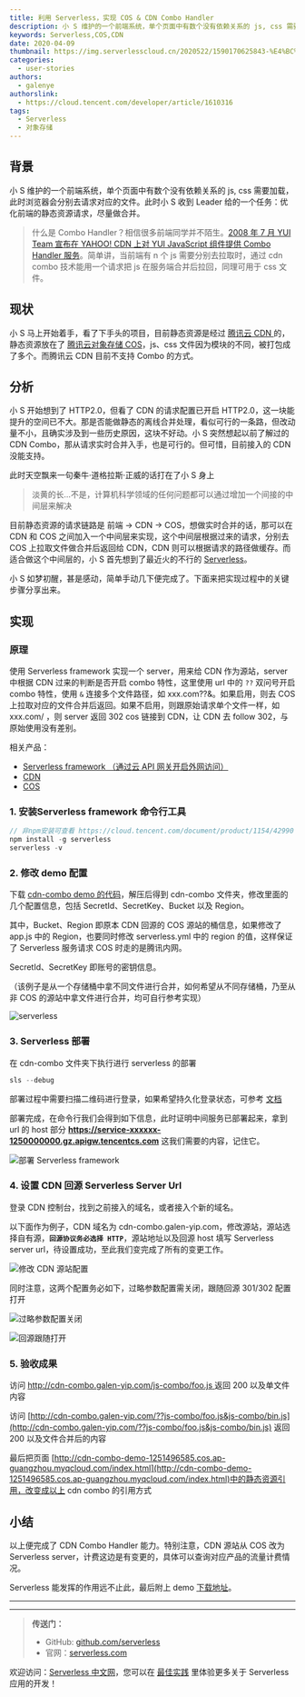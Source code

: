 ```yaml
---
title: 利用 Serverless，实现 COS & CDN Combo Handler
description: 小 S 维护的一个前端系统，单个页面中有数个没有依赖关系的 js, css 需要加载，此时浏览器会分别去请求对应的文件。此时小 S 收到 Leader 给的一个任务：优化前端的静态资源请求，尽量做合并。
keywords: Serverless,COS,CDN
date: 2020-04-09
thumbnail: https://img.serverlesscloud.cn/2020522/1590170625843-%E4%BC%81%E4%B8%9A%E5%BE%AE%E4%BF%A1%E6%88%AA%E5%9B%BE_15901706165494.png
categories:
  - user-stories
authors:
  - galenye
authorslink:
  - https://cloud.tencent.com/developer/article/1610316
tags:
  - Serverless
  - 对象存储
---
```


## 背景

小 S 维护的一个前端系统，单个页面中有数个没有依赖关系的 js, css 需要加载，此时浏览器会分别去请求对应的文件。此时小 S 收到 Leader 给的一个任务：优化前端的静态资源请求，尽量做合并。

> 什么是 Combo Handler？相信很多前端同学并不陌生。[2008 年 7 月 YUI Team 宣布在 YAHOO! CDN 上对 YUI JavaScript 组件提供 Combo Handler 服务](https://yuiblog.com/blog/2008/07/16/combohandler/)。简单讲，当前端有 n 个 js 需要分别去拉取时，通过 cdn combo 技术能用一个请求把 js 在服务端合并后拉回，同理可用于 css 文件。

## 现状

小 S 马上开始着手，看了下手头的项目，目前静态资源是经过 [腾讯云 CDN ](https://cloud.tencent.com/document/product/228?from=10680)的，静态资源放在了 [腾讯云对象存储 COS](https://cloud.tencent.com/document/product/436?from=10680)，js、css 文件因为模块的不同，被打包成了多个。而腾讯云 CDN 目前不支持 Combo 的方式。

## 分析

小 S 开始想到了 HTTP2.0，但看了 CDN 的请求配置已开启 HTTP2.0，这一块能提升的空间已不大。那是否能做静态的离线合并处理，看似可行的一条路，但改动量不小，且确实涉及到一些历史原因，这块不好动。小 S 突然想起以前了解过的 CDN Combo，那从请求实时合并入手，也是可行的。但可惜，目前接入的 CDN 没能支持。

此时天空飘来一句秦牛·道格拉斯·正威的话打在了小 S 身上

> 淡黄的长...不是，计算机科学领域的任何问题都可以通过增加一个间接的中间层来解决

目前静态资源的请求链路是 前端 → CDN → COS，想做实时合并的话，那可以在 CDN 和 COS 之间加入一个中间层来实现，这个中间层根据过来的请求，分别去 COS 上拉取文件做合并后返回给 CDN，CDN 则可以根据请求的路径做缓存。而适合做这个中间层的，小 S 首先想到了最近火的不行的 [Serverless](https://cloud.tencent.com/document/product/1154/38787?from=10680)。

小 S 如梦初醒，甚是感动，简单手动几下便完成了。下面来把实现过程中的关键步骤分享出来。

## 实现

### 原理

使用 Serverless framework 实现一个 server，用来给 CDN 作为源站，server 中根据 CDN 过来的判断是否开启 combo 特性，这里使用 url 中的 `??` 双问号开启 combo 特性，使用 `&` 连接多个文件路径，如 xxx.com??<pathA>&<pathB>。如果启用，则去 COS 上拉取对应的文件合并后返回。如果不启用，则跟原始请求单个文件一样，如 xxx.com/<pathA> ，则 server 返回 302 cos 链接到 CDN，让 CDN 去 follow 302，与原始使用没有差别。

相关产品：

- [Serverless framework （通过云 API 网关开启外网访问）](https://cloud.tencent.com/document/product/1154/38787?from=10680)
- [CDN](https://cloud.tencent.com/document/product/228?from=10680)
- [COS](https://cloud.tencent.com/document/product/436?from=10680)

### 1. 安装Serverless framework 命令行工具

```javascript
// 非npm安装可查看 https://cloud.tencent.com/document/product/1154/42990
npm install -g serverless
serverless -v
```

### 2. 修改 demo 配置

下载 [cdn-combo demo 的代码](https://galenye-1251496585.cos.ap-guangzhou.myqcloud.com/cdn-combo.zip)，解压后得到 cdn-combo 文件夹，修改里面的几个配置信息，包括 SecretId、SecretKey、Bucket 以及 Region。

其中，Bucket、Region 即原本 CDN 回源的 COS 源站的桶信息，如果修改了 app.js 中的 Region，也要同时修改 serverless.yml 中的 region 的值，这样保证了 Serverless 服务请求 COS 时走的是腾讯内网。

SecretId、SecretKey 即账号的密钥信息。

（该例子是从一个存储桶中拿不同文件进行合并，如何希望从不同存储桶，乃至从非 COS 的源站中拿文件进行合并，均可自行参考实现）

![serverless]( https://img.serverlesscloud.cn/2020522/1590170199841-%E4%BC%81%E4%B8%9A%E5%BE%AE%E4%BF%A1%E6%88%AA%E5%9B%BE_15901701049856.png )

### 3. Serverless 部署

在 cdn-combo 文件夹下执行进行 serverless 的部署

```javascript
sls --debug
```

部署过程中需要扫描二维码进行登录，如果希望持久化登录状态，可参考 [文档](https://cloud.tencent.com/document/product/1154/40493?from=10680#.E8.B4.A6.E5.8F.B7.E9.85.8D.E7.BD.AE.EF.BC.88.E5.8F.AF.E9.80.89.EF.BC.89)

部署完成，在命令行我们会得到如下信息，此时证明中间服务已部署起来，拿到 url 的 host 部分 **https://service-xxxxxx-1250000000.gz.apigw.tencentcs.com** 这我们需要的内容，记住它。

![部署 Serverless framework]( https://img.serverlesscloud.cn/2020522/1590170199844-%E4%BC%81%E4%B8%9A%E5%BE%AE%E4%BF%A1%E6%88%AA%E5%9B%BE_15901701049856.png )

### 4. 设置 CDN 回源 Serverless Server Url

登录 CDN 控制台，找到之前接入的域名，或者接入个新的域名。

以下面作为例子，CDN 域名为 cdn-combo.galen-yip.com，修改源站，源站选择自有源，**`回源协议务必选择 HTTP`**，源站地址以及回源 host 填写 Serverless server url，待设置成功，至此我们变完成了所有的变更工作。

![修改 CDN 源站配置]( https://img.serverlesscloud.cn/2020522/1590170199819-%E4%BC%81%E4%B8%9A%E5%BE%AE%E4%BF%A1%E6%88%AA%E5%9B%BE_15901701049856.png )

同时注意，这两个配置务必如下，过略参数配置需关闭，跟随回源 301/302 配置打开

![过略参数配置关闭]( https://img.serverlesscloud.cn/2020522/1590170199805-%E4%BC%81%E4%B8%9A%E5%BE%AE%E4%BF%A1%E6%88%AA%E5%9B%BE_15901701049856.png )

![回源跟随打开]( https://img.serverlesscloud.cn/2020522/1590170199782-%E4%BC%81%E4%B8%9A%E5%BE%AE%E4%BF%A1%E6%88%AA%E5%9B%BE_15901701049856.png )



### 5. 验收成果

访问 [http://cdn-combo.galen-yip.com/js-combo/foo.js ](http://cdn-combo.galen-yip.com/js-combo/foo.js)返回 200 以及单文件内容

访问 [http://cdn-combo.galen-yip.com/??js-combo/foo.js&js-combo/bin.js](http://cdn-combo.galen-yip.com/??js-combo/foo.js&js-combo/bin.js) 返回 200 以及文件合并后的内容

最后把页面 [http://cdn-combo-demo-1251496585.cos.ap-guangzhou.myqcloud.com/index.html](http://cdn-combo-demo-1251496585.cos.ap-guangzhou.myqcloud.com/index.html)中的静态资源引用，改变成以上 cdn combo 的引用方式

## 小结

以上便完成了 CDN Combo Handler 能力。特别注意，CDN 源站从 COS 改为 Serverless server，计费这边是有变更的，具体可以查询对应产品的流量计费情况。

Serverless 能发挥的作用远不止此，最后附上 demo [下载地址](https://galenye-1251496585.cos.ap-guangzhou.myqcloud.com/cdn-combo.zip)。

---
<div id='scf-deploy-iframe-or-md'></div>

---

> **传送门：**
> - GitHub: [github.com/serverless](https://github.com/serverless/serverless/blob/master/README_CN.md)
> - 官网：[serverless.com](https://serverless.com/)

欢迎访问：[Serverless 中文网](https://serverlesscloud.cn/)，您可以在 [最佳实践](https://serverlesscloud.cn/best-practice) 里体验更多关于 Serverless 应用的开发！

